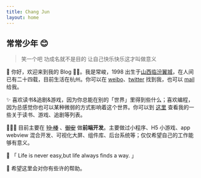 ```yaml
---
title: Chang Jun
layout: home
---
```


## 常常少年 😊


> 笑一个吧 功成名就不是目的 让自己快乐快乐这才叫做意义

🚀 你好，欢迎来到我的 Blog 👏🏻。我是常峻，1998 出生于[山西临汾翼城](https://baike.baidu.com/item/%E7%BF%BC%E5%9F%8E%E5%8E%BF/3190475)，在人间已有二十四载，目前生活在杭州。你可以在 [weibo](https://weibo.com/u/5484931522)、[twitter](https://twitter.com/52chinaweb) 找到我，也可以 [mail](mailto:52chinaweb@gmail.com) 给我。

✨ 喜欢读书&追剧&游戏，因为你总能在别的「世界」里得到些什么；喜欢编程，因为总感觉你也可以某种微弱的方式影响着这个世界。你可以到 [这里](https://cj-listify.netlify.app/) 查看我的一些关于读书、游戏、追剧等列表。

👨🏻‍💻 目前主要在 [~~19 楼~~](https://www.19lou.com/) 、[~~御安~~](http://www.yuan-info.com/#/index) 做**前端开发**。主要做过小程序、H5 小游戏、app webview 混合开发、可视化大屏、组件库、后台系统等；仅仅希望自己的工作能够有意义。

🌈 「 Life is never easy,but life always finds a way. 」

🌟 希望这里会对你有些许的帮助。

